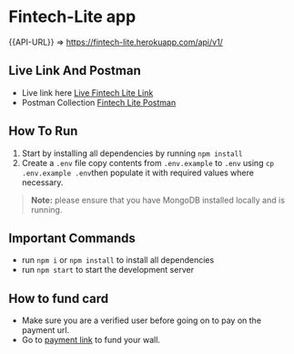 # Fintech-Lite app


{{API-URL}} => https://fintech-lite.herokuapp.com/api/v1/
## Live Link And Postman
- Live link here [Live Fintech Lite Link](https://fintech-lite.herokuapp.com/)
- Postman Collection [Fintech Lite Postman](https://documenter.getpostman.com/view/11352997/UVsPQkZn#3f7d7c0e-4a54-4d66-83f6-c88fcb88279d)

## How To Run
1. Start by installing all dependencies by running `npm install`
2. Create a `.env` file copy contents from `.env.example` to `.env` using `cp .env.example .env`then populate it with required values where necessary.

> **Note:** please ensure that you have MongoDB installed locally and is running.

## Important Commands
- run `npm i` or `npm install` to install all dependencies
- run `npm start` to start the development server

## How to fund card
- Make sure you are a verified user before going on to pay on the payment url.
- Go to [payment link](https://fintech-lite.herokuapp.com/) to fund your wall.
